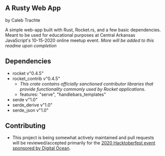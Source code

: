 ## A Rusty Web App 
by Caleb Trachte

A simple web-app built with Rust, Rocket.rs, and a few basic dependencies. Meant to be used for educational purposes at Central Arkansas JavaScript's 10-15-2020 online meetup event.
*More will be added to this readme upon completion*

## Dependencies
- rocket v"0.4.5"
- rocket_contrib v"0.4.5"
    - *This crate contains officially sanctioned contributor libraries that provide functionality commonly used by Rocket applications.*
    - features: "serve", "handlebars_templates"
- serde v"1.0"
- serde_derive v"1.0"
- serde_json v"1.0"

## Contributing
- This project is being somewhat actively maintained and pull requests will be reviewed/accepted primarily for the [2020 Hacktoberfest event sponsored by Digital Ocean](https://hacktoberfest.digitalocean.com/).